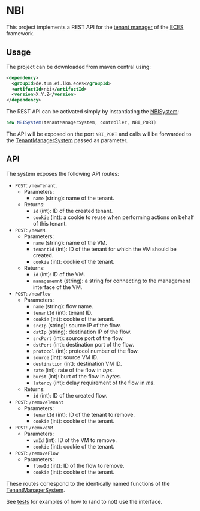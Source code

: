 # NBI

This project implements a REST API for the [tenant manager](https://github.com/AmoVanB/eces-tenant-manager) of the [ECES](https://github.com/AmoVanB/eces-core) framework.

## Usage

The project can be downloaded from maven central using:
```xml
<dependency>
  <groupId>de.tum.ei.lkn.eces</groupId>
  <artifactId>nbi</artifactId>
  <version>X.Y.Z</version>
</dependency>
```

The REST API can be activated simply by instantiating the [NBISystem](src/main/java/de/tum/ei/lkn/eces/nbi/NBISystem.java):

```java
new NBISystem(tenantManagerSystem, controller, NBI_PORT)
```

The API will be exposed on the port `NBI_PORT` and calls will be forwarded to the [TenantManagerSystem](https://github.com/AmoVanB/eces-tenant-manager/blob/master/src/main/java/de/tum/ei/lkn/eces/tenantmanager/TenantManagerSystem.java) passed as parameter.

## API

The system exposes the following API routes:

- `POST`: `/newTenant`.
  - Parameters:
    - `name` (string): name of the tenant.
  - Returns:
    - `id` (int): ID of the created tenant.
    - `cookie` (int): a cookie to reuse when performing actions on behalf of this tenant.
- `POST`: `/newVM`.
  - Parameters:
    - `name` (string): name of the VM.
    - `tenantId` (int): ID of the tenant for which the VM should be created.
    - `cookie` (int): cookie of the tenant.
  - Returns:
    - `id` (int): ID of the VM.
    - `managememnt` (string): a string for connecting to the management interface of the VM. 
- `POST`: `/newFlow`
  - Parameters:
    - `name` (string): flow name.
    - `tenantId` (int): tenant ID.
    - `cookie` (int): cookie of the tenant.
    - `srcIp` (string): source IP of the flow.
    - `dstIp` (string): destination IP of the flow.
    - `srcPort` (int): source port of the flow.
    - `dstPort` (int): destination port of the flow.
    - `protocol` (int): protocol number of the flow.
    - `source` (int): source VM ID.
    - `destination` (int): destination VM ID.
    - `rate` (int): rate of the flow in *bps*.
    - `burst` (int): burt of the flow in *bytes*.
    - `latency` (int): delay requirement of the flow in *ms*.    
  - Returns:
    - `id` (int): ID of the created flow. 
- `POST`: `/removeTenant`
  - Parameters:
    - `tenantId` (int): ID of the tenant to remove.
    - `cookie` (int): cookie of the tenant.
- `POST`: `/removeVM`
  - Parameters:
    - `vmId` (int): ID of the VM to remove.
    - `cookie` (int): cookie of the tenant.
- `POST`: `/removeFlow`
  - Parameters:
    - `flowId` (int): ID of the flow to remove.
    - `cookie` (int): cookie of the tenant.

These routes correspond to the identically named functions of the [TenantManagerSystem](https://github.com/AmoVanB/eces-tenant-manager/blob/master/src/main/java/de/tum/ei/lkn/eces/tenantmanager/TenantManagerSystem.java).

See [tests](src/test) for examples of how to (and to not) use the interface.